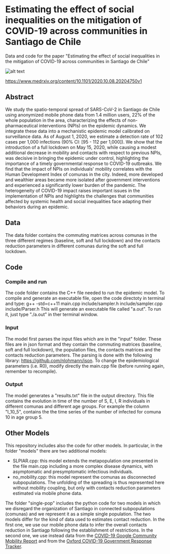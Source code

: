 # Estimating the effect of social inequalities on the mitigation of COVID-19 across communities in Santiago de Chile
Data and code for the paper "Estimating the effect of social inequalities in the mitigation of COVID-19 across communities in Santiago de Chile"

![alt text](https://github.com/ngozzi/covid19-santiago/blob/master/santiago.png)

https://www.medrxiv.org/content/10.1101/2020.10.08.20204750v1

## Abstract
We study the spatio-temporal spread of SARS-CoV-2 in Santiago de Chile using anonymized mobile phone data from 1.4 million users, 22% of the whole population in the area, characterizing the effects of non-pharmaceutical interventions (NPIs) on the epidemic dynamics. We integrate these data into a mechanistic epidemic model calibrated on surveillance data. As of August 1, 2020, we estimate a detection rate of 102 cases per 1,000 infections (90% CI: [95 - 112 per 1,000]). We show that the introduction of a full lockdown on May 15, 2020, while causing a modest additional decrease in mobility and contacts with respect to previous NPIs, was decisive in bringing the epidemic under control, highlighting the importance of a timely governmental response to COVID-19 outbreaks. We find that the impact of NPIs on individuals' mobility correlates with the Human Development Index of comunas in the city. Indeed, more developed and wealthier areas became more isolated after government interventions and experienced a significantly lower burden of the pandemic. The heterogeneity of COVID-19 impact raises important issues in the implementation of NPIs and highlights the challenges that communities affected by systemic health and social inequalities face adapting their behaviors during an epidemic.

## Data 
The data folder contains the commuting matrices across comunas in the three different regimes (baseline, soft and full lockdown) and the contacts reduction parameters in different comunas during the soft and full lockdown.

## Code
### Compile and run
The code folder contains the C++ file needed to run the epidemic model. To compile and generate an executable file, open the code directoty in terminal and type: 
g++ -std=c++11 main.cpp include/sampler.h include/sampler.cpp include/Parser.h 
This will generate an executable file called "a.out". To run it, just type "./a.out" in ther terminal window. 

### Input
The model first parses the input files which are in the "input" folder. These files are in json format and they contain the commuting matrices (baseline, soft and full lockdown), the population files, the contacts matrices and the contacts reduction parameters. The parsing is done with the following library: https://github.com/nlohmann/json. To change the epidemiological parameters (i.e. R0), modify directly the main.cpp file (before running again, remember to recompile).

### Output
The model generates a "results.txt" file in the output directory. This file contains the evolution in time of the number of S, E, I, R individuals in different comunas and different age groups. For example the column "I_10_5", contains the the time series of the number of infected for comuna 10 in age group 5. 

## Other Models
This repository includes also the code for other models. In particular, in the folder "models" there are two additional models:
- SLPIAR.cpp: this model extends the metapopulation one presented in the file main.cpp including a more complex disease dynamics, with asymptomatic and presymptomatic infectious individuals.
- no_mobility.cpp: this model represent the comunas as disconnected subpopulations. The unfolding of the spreading is thus represented here without mobility coupling, but only with contacts reduction parameters estimated via mobile phone data.

The folder "single-pop" includes the python code for two models in which we disregard the organization of Santiago in connected subpopulations (comunas) and we represent it as a simple single population. The two models differ for the kind of data used to estimates contact reduction. In the first one, we use our mobile phone data to infer the overall contacts reduction in Santiagp following the establishment of restrictions. In the second one, we use instead data from the [COVID-19 Google Community Mobility Report](https://www.google.com/covid19/mobility/) and from the [Oxford COVID-19 Government Response Tracker](https://www.bsg.ox.ac.uk/research/research-projects/covid-19-government-response-tracker).

